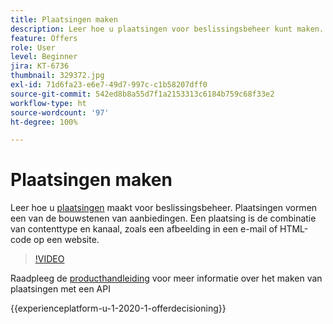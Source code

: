 ```yaml
---
title: Plaatsingen maken
description: Leer hoe u plaatsingen voor beslissingsbeheer kunt maken. Plaatsingen vormen een van de bouwstenen van aanbiedingen.
feature: Offers
role: User
level: Beginner
jira: KT-6736
thumbnail: 329372.jpg
exl-id: 71d6fa23-e6e7-49d7-997c-c1b58207dff0
source-git-commit: 542ed8b8a55d7f1a2153313c6184b759c68f33e2
workflow-type: ht
source-wordcount: '97'
ht-degree: 100%

---
```


# Plaatsingen maken

Leer hoe u [plaatsingen](https://experienceleague.adobe.com/docs/journey-optimizer/using/offer-decisioniong/create-components/creating-placements.html?lang=nl) maakt voor beslissingsbeheer. Plaatsingen vormen een van de bouwstenen van aanbiedingen. Een plaatsing is de combinatie van contenttype en kanaal, zoals een afbeelding in een e-mail of HTML-code op een website.

>[!VIDEO](https://video.tv.adobe.com/v/329372?quality=12&learn=on)

Raadpleeg de [producthandleiding](https://experienceleague.adobe.com/docs/journey-optimizer/using/offer-decisioniong/api-reference/offers-api/placements/create.html?lang=nl) voor meer informatie over het maken van plaatsingen met een API

{{experienceplatform-u-1-2020-1-offerdecisioning}}
